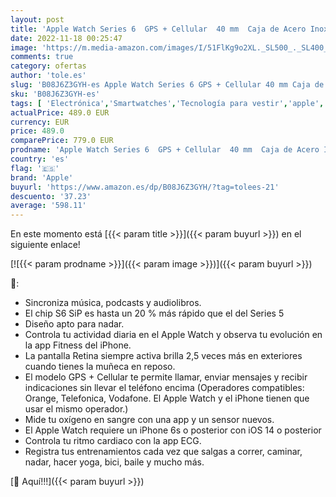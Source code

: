 ```yaml
---
layout: post
title: 'Apple Watch Series 6  GPS + Cellular  40 mm  Caja de Acero Inoxidable en Plata - Pulsera Milanese Loop en Plata'
date: 2022-11-18 00:25:47
image: 'https://m.media-amazon.com/images/I/51FlKg9o2XL._SL500_._SL400_.jpg'
comments: true
category: ofertas
author: 'tole.es'
slug: 'B08J6Z3GYH-es Apple Watch Series 6 GPS + Cellular 40 mm Caja de Acero...'
sku: 'B08J6Z3GYH-es'
tags: [ 'Electrónica','Smartwatches','Tecnología para vestir','apple','🇪🇸', ]
actualPrice: 489.0 EUR
currency: EUR
price: 489.0
comparePrice: 779.0 EUR
prodname: 'Apple Watch Series 6  GPS + Cellular  40 mm  Caja de Acero Inoxidable en Plata - Pulsera Milanese Loop en Plata'
country: 'es'
flag: '🇪🇸'
brand: 'Apple'
buyurl: 'https://www.amazon.es/dp/B08J6Z3GYH/?tag=tolees-21'
descuento: '37.23'
average: '598.11'
---
```


En este momento está [{{< param title >}}]({{< param buyurl >}}) en el siguiente enlace!

[![{{< param prodname >}}]({{< param image >}})]({{< param buyurl >}})

🔎:

- Sincroniza música, podcasts y audiolibros.
- El chip S6 SiP es hasta un 20 % más rápido que el del Series 5
- Diseño apto para nadar.
- Controla tu actividad diaria en el Apple Watch y observa tu evolución en la app Fitness del iPhone.
- La pantalla Retina siempre activa brilla 2,5 veces más en exteriores cuando tienes la muñeca en reposo.
- El modelo GPS + Cellular te permite llamar, enviar mensajes y recibir indicaciones sin llevar el teléfono encima (Operadores compatibles: Orange, Telefonica, Vodafone. El Apple Watch y el iPhone tienen que usar el mismo operador.)
- Mide tu oxígeno en sangre con una app y un sensor nuevos.
- El Apple Watch requiere un iPhone 6s o posterior con iOS 14 o posterior
- Controla tu ritmo cardiaco con la app ECG.
- Registra tus entrenamientos cada vez que salgas a correr, caminar, nadar, hacer yoga, bici, baile y mucho más.

[🛒 Aquí!!!]({{< param buyurl >}})
